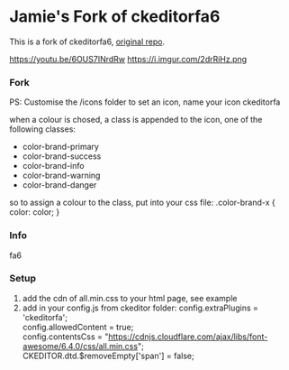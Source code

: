 # Jamie's Fork of ckeditorfa6
This is a fork of ckeditorfa6, [original repo](https://github.com/ed3/ckeditorfa). 

https://youtu.be/6OUS7INrdRw
https://i.imgur.com/2drRiHz.png

### Fork
PS: Customise the /icons folder to set an icon, name your icon ckeditorfa

when a colour is chosed, a class is appended to the icon, one of the following classes:
- color-brand-primary
- color-brand-success
- color-brand-info
- color-brand-warning
- color-brand-danger

so to assign a colour to the class, put into your css file:
.color-brand-x {
   color: color;
}

### Info
fa6

### Setup
1. add the cdn of all.min.css to your html page, see example
2. add in your config.js from ckeditor folder:
   config.extraPlugins = 'ckeditorfa';  
   config.allowedContent = true;  
   config.contentsCss = "https://cdnjs.cloudflare.com/ajax/libs/font-awesome/6.4.0/css/all.min.css";  
CKEDITOR.dtd.$removeEmpty['span'] = false;

